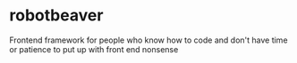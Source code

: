 # robotbeaver
Frontend framework for people who know how to code and don't have time or patience to put up with front end nonsense
